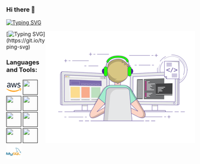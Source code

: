 ### Hi there  👋



[![Typing SVG](https://readme-typing-svg.herokuapp.com?font=Fira+Code&pause=1000&color=998CF7&width=435&lines=Iam+Akshaykumar+Lingampally)](https://git.io/typing-svg)

<img align="right" alt="AKCoding" width="400" height="300" src="https://raw.githubusercontent.com/devSouvik/devSouvik/master/gif3.gif">

[![Typing SVG](https://readme-typing-svg.herokuapp.com/?lines=DevOps+Cloud+Engineer;)](https://git.io/typing-svg)

### Languages and Tools:


<p align="left">
 <a href="https://aws.amazon.com" target="_blank" rel="noreferrer"> <img src="https://raw.githubusercontent.com/devicons/devicon/master/icons/amazonwebservices/amazonwebservices-original-wordmark.svg" alt="aws" width="40" height="40"/></a>
 <a href="" target="_blank" rel="noreferrer"><img src="https://cdn.jsdelivr.net/gh/devicons/devicon/icons/docker/docker-original.svg" style="width:40px; height:40px"/></a>
 <a href="" target="_blank" rel="noreferrer"><img src="https://cdn.jsdelivr.net/gh/devicons/devicon/icons/kubernetes/kubernetes-plain.svg" style="width:40px; height:40px"/></a>     
 <a href="" target="_blank" rel="noreferrer"><img src="https://cdn.jsdelivr.net/gh/devicons/devicon/icons/jenkins/jenkins-original.svg" style="width:40px; height:40px"/></a>       
 <a href="" target="_blank" rel="noreferrer"><img src="https://cdn.jsdelivr.net/gh/devicons/devicon/icons/terraform/terraform-original.svg"style="width:40px; height:40px"/></a>
 <a href="" target="_blank" rel="noreferrer"><img src="https://cdn.jsdelivr.net/gh/devicons/devicon/icons/nginx/nginx-original.svg" style="width:40px; height:40px"/></a>
 <a href="" target="_blank" rel="noreferrer"><img src="https://cdn.jsdelivr.net/gh/devicons/devicon/icons/apache/apache-original.svg" style="width:40px; height:40px"/></a>
 <a href="" target="_blank" rel="noreferrer"><img src="https://cdn.jsdelivr.net/gh/devicons/devicon/icons/postgresql/postgresql-original.svg" style="width:40px; height:40px"/></a>
 <a href="https://www.mysql.com/" target="_blank" rel="noreferrer"> <img src="https://raw.githubusercontent.com/devicons/devicon/master/icons/mysql/mysql-original-wordmark.svg" alt="mysql" width="40" height="40"/></a>
 </p>
